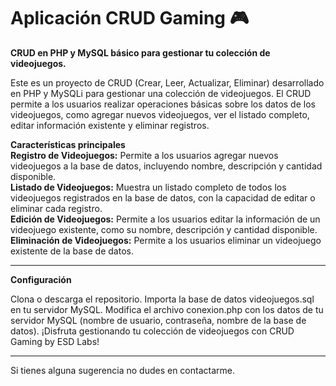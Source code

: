 # Aplicación CRUD Gaming 🎮

<strong>CRUD en PHP y MySQL básico para gestionar tu colección de videojuegos.</strong>

Este es un proyecto de CRUD (Crear, Leer, Actualizar, Eliminar) desarrollado en PHP y MySQLi para gestionar una colección de videojuegos. El CRUD permite a los usuarios realizar operaciones básicas sobre los datos de los videojuegos, como agregar nuevos videojuegos, ver el listado completo, editar información existente y eliminar registros.

<strong>Características principales</strong><br>
<strong>Registro de Videojuegos:</strong> Permite a los usuarios agregar nuevos videojuegos a la base de datos, incluyendo nombre, descripción y cantidad disponible.<br>
<strong>Listado de Videojuegos:</strong> Muestra un listado completo de todos los videojuegos registrados en la base de datos, con la capacidad de editar o eliminar cada registro.<br>
<strong>Edición de Videojuegos:</strong> Permite a los usuarios editar la información de un videojuego existente, como su nombre, descripción y cantidad disponible.<br>
<strong>Eliminación de Videojuegos:</strong> Permite a los usuarios eliminar un videojuego existente de la base de datos.<br>
<hr>
<strong>Configuración</strong>

Clona o descarga el repositorio.
Importa la base de datos videojuegos.sql en tu servidor MySQL.
Modifica el archivo conexion.php con los datos de tu servidor MySQL (nombre de usuario, contraseña, nombre de la base de datos).
¡Disfruta gestionando tu colección de videojuegos con CRUD Gaming by ESD Labs!
<hr>
Si tienes alguna sugerencia no dudes en contactarme.
